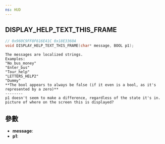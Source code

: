 ```yaml
---
ns: HUD
---
```

## DISPLAY_HELP_TEXT_THIS_FRAME

```c
// 0x960C9FF8F616E41C 0x18E3360A
void DISPLAY_HELP_TEXT_THIS_FRAME(char* message, BOOL p1);
```

```
The messages are localized strings.  
Examples:  
"No_bus_money"  
"Enter_bus"  
"Tour_help"  
"LETTERS_HELP2"  
"Dummy"  
**The bool appears to always be false (if it even is a bool, as it's represented by a zero)**  
--------  
p1 doesn't seem to make a difference, regardless of the state it's in.   
picture of where on the screen this is displayed?  
```

## 參數
* **message**: 
* **p1**: 

